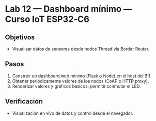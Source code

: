 # Lab 12 — Dashboard mínimo — Curso IoT ESP32‑C6

## Objetivos
- Visualizar datos de sensores desde nodos Thread vía Border Router.

## Pasos
1) Construir un dashboard web mínimo (Flask o Node) en el host del BR.
2) Obtener periódicamente valores de los nodos (CoAP o HTTP proxy).
3) Renderizar valores y gráficos básicos; permitir conmutar el LED.

## Verificación
- Visualización en vivo de datos y control desde el navegador.
